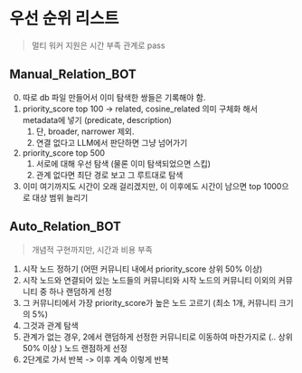 # 우선 순위 리스트

> 멀티 워커 지원은 시간 부족 관계로 pass

## Manual_Relation_BOT

0. 따로 db 파일 만들어서 이미 탐색한 쌍들은 기록해야 함.
1. priority_score top 100 -> related, cosine_related 의미 구체화 해서 metadata에 넣기 (predicate, description)
   1. 단, broader, narrower 제외.
   2. 연결 없다고 LLM에서 판단하면 그냥 넘어가기
2. priority_score top 500
   1. 서로에 대해 우선 탐색 (물론 이미 탐색되었으면 스킵)
   2. 관계 없다면 최단 경로 보고 그 루트대로 탐색
3. 이미 여기까지도 시간이 오래 걸리겠지만, 이 이후에도 시간이 남으면 top 1000으로 대상 범위 늘리기

## Auto_Relation_BOT

> 개념적 구현까지만, 시간과 비용 부족

1. 시작 노드 정하기 (어떤 커뮤니티 내에서 priority_score 상위 50% 이상)
2. 시작 노드와 연결되어 있는 노드들의 커뮤니티와 시작 노드의 커뮤니티 이외의 커뮤니티 중 하나 랜덤하게 선정
3. 그 커뮤니티에서 가장 priority_score가 높은 노드 고르기 (최소 1개, 커뮤니티 크기의 5%)
4. 그것과 관계 탐색
5. 관계가 없는 경우, 2에서 랜덤하게 선정한 커뮤니티로 이동하여 마찬가지로 (.. 상위 50% 이상 ) 노드 랜점하게 선정
6. 2단계로 가서 반복 -> 이후 계속 이렇게 반복

